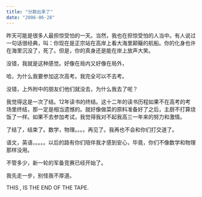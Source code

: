 ```yaml
---
title: "分数出来了"
date: "2006-06-28"
---
```


昨天可能是很多人最担惊受怕的一天。当然，我也在担惊受怕的人当中。有人说过一句话很经典，叫：你现在是正宗站在高岸上看大海里颠簸的航船。你的化身也许在海里沉没了，死了。但是，你的真身还是能在岸上放声大笑。

没错，我就是这种感觉。好像在局内又好像在局外，

哈，为什么我要参加这次高考。我完全可以不去考。

没错，上外附中的朋友们他们就没去，为什么我去了呢？

我觉得这是一次了结。12年读书的终结。这十二年的读书历程如果不在高考的考场里终结，那一定是相当遗憾的。就好像做菜的原料准备好了之后，主厨不打算烧饭了一样。如果不去参加考试，我觉得我对不起我高三一年来的努力和激情。

了结了，结束了。数学，物理。。。。再见了。我再也不会和你们打交道了。

语文，英语，。。。。以后的路有你们陪伴我才感到安心，毕竟，你们不像数学和物理那样没用。

不管多少，新一轮的军备竞赛已经开始了。

我先走一步，别怪我不厚道。

THIS , IS THE END OF THE TAPE.
